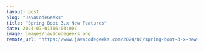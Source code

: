 ```yaml
---
layout: post
blog: "JavaCodeGeeks"
title: "Spring Boot 3.x New Features"
date: 2024-07-01T16:03:00Z
image: images/javacodegeeks.png
remote_url: "https://www.javacodegeeks.com/2024/07/spring-boot-3-x-new-features.html"
---
```

